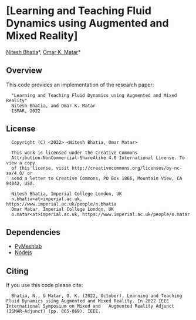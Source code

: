 # [Learning and Teaching Fluid Dynamics using Augmented and Mixed Reality]

[Nitesh Bhatia](https://www.imperial.ac.uk/people/n.bhatia)\*, [Omar K. Matar](https://www.imperial.ac.uk/people/o.matar)\*


## Overview

This code provides an implementation of the research paper:

```
  "Learning and Teaching Fluid Dynamics using Augmented and Mixed Reality"
  Nitesh Bhatia, and Omar K. Matar
  ISMAR, 2022
```



## License

```
  Copyright (C) <2022> <Nitesh Bhatia, Omar Matar>

  This work is licensed under the Creative Commons
  Attribution-NonCommercial-ShareAlike 4.0 International License. To view a copy
  of this license, visit http://creativecommons.org/licenses/by-nc-sa/4.0/ or
  send a letter to Creative Commons, PO Box 1866, Mountain View, CA 94042, USA.

  Nitesh Bhatia, Imperial College London, UK
  n.bhatia<at>imperial.ac.uk, https://www.imperial.ac.uk/people/n.bhatia
  Omar Matar, Imperial College London, UK
  o.matar<at>imperial.ac.uk, https://www.imperial.ac.uk/people/o.matar  
```


## Dependencies

- [PyMeshlab](https://pymeshlab.readthedocs.io/en/latest/)
- [Nodejs](https://nodejs.org/en/)


## Citing

If you use this code please cite:

```
  Bhatia, N., & Matar, O. K. (2022, October). Learning and Teaching Fluid Dynamics using Augmented and Mixed Reality. In 2022 IEEE International Symposium on Mixed and   Augmented Reality Adjunct (ISMAR-Adjunct) (pp. 865-869). IEEE.

```

